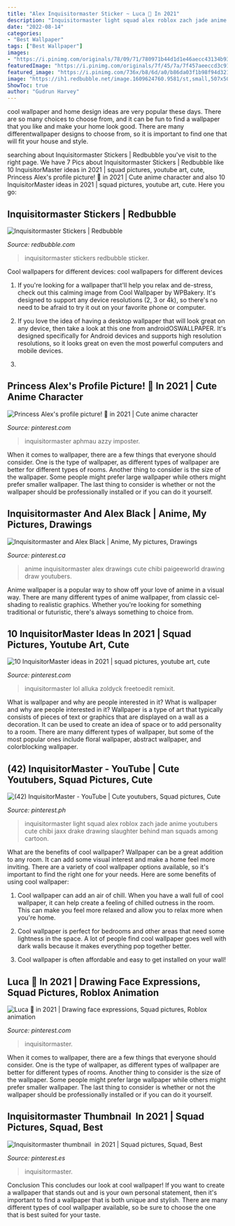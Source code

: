 ```yaml
---
title: "Alex Inquisitormaster Sticker ~ Luca 🤍 In 2021"
description: "Inquisitormaster light squad alex roblox zach jade anime youtubers cute chibi jaxx drake drawing slaughter behind man squads among cartoon"
date: "2022-08-14"
categories:
- "Best Wallpaper"
tags: ["Best Wallpaper"]
images:
- "https://i.pinimg.com/originals/78/09/71/780971b44d1d1e46aecc43134b9305b8.jpg"
featuredImage: "https://i.pinimg.com/originals/7f/45/7a/7f457aeeccd3c918db65d8e3ef570d35.png"
featured_image: "https://i.pinimg.com/736x/b8/6d/a0/b86da03f1b98f94d321da3a524330fa8.jpg"
image: "https://ih1.redbubble.net/image.1609624760.9581/st,small,507x507-pad,600x600,f8f8f8.jpg"
ShowToc: true
author: "Gudrun Harvey"
---
```



cool wallpaper and home design ideas are very popular these days. There are so many choices to choose from, and it can be fun to find a wallpaper that you like and make your home look good. There are many differentwallpaper designs to choose from, so it is important to find one that will fit your house and style.

	

		
searching about Inquisitormaster Stickers | Redbubble you've visit to the right page. We have 7 Pics about Inquisitormaster Stickers | Redbubble like 10 InquisitorMaster ideas in 2021 | squad pictures, youtube art, cute, Princess Alex&#039;s profile picture! 🖤 in 2021 | Cute anime character and also 10 InquisitorMaster ideas in 2021 | squad pictures, youtube art, cute. Here you go:
		
    
## Inquisitormaster Stickers | Redbubble

<img loading=lazy src="https://ih1.redbubble.net/image.1609624760.9581/st,small,507x507-pad,600x600,f8f8f8.jpg" onerror="this.onerror=null;this.src='https://tse2.mm.bing.net/th?id=OIP.6OQN7OUQJJr1ggIe94m5CAHaHa&amp;pid=15.1';" alt="Inquisitormaster Stickers | Redbubble">

_Source: redbubble.com_

>inquisitormaster stickers redbubble sticker. 

	

Cool wallpapers for different devices:
cool wallpapers for different devices 

1. If you're looking for a wallpaper that'll help you relax and de-stress, check out this calming image from Cool Wallpaper by WPBakery. It's designed to support any device resolutions (2, 3 or 4k), so there's no need to be afraid to try it out on your favorite phone or computer.

2. If you love the idea of having a desktop wallpaper that will look great on any device, then take a look at this one from androidOSWALLPAPER. It's designed specifically for Android devices and supports high resolution resolutions, so it looks great on even the most powerful computers and mobile devices.

3.

    
## Princess Alex&#039;s Profile Picture! 🖤 In 2021 | Cute Anime Character

<img loading=lazy src="https://i.pinimg.com/736x/79/87/45/798745964976cd71aed5fc5630795629.jpg" onerror="this.onerror=null;this.src='https://tse1.mm.bing.net/th?id=OIP.qBrLEypMOqOMVaubgq454gHaHa&amp;pid=15.1';" alt="Princess Alex&#039;s profile picture! 🖤 in 2021 | Cute anime character">

_Source: pinterest.com_

>inquisitormaster aphmau azzy imposter. 

	

When it comes to wallpaper, there are a few things that everyone should consider. One is the type of wallpaper, as different types of wallpaper are better for different types of rooms. Another thing to consider is the size of the wallpaper. Some people might prefer large wallpaper while others might prefer smaller wallpaper. The last thing to consider is whether or not the wallpaper should be professionally installed or if you can do it yourself.

    
## Inquisitormaster And Alex Black | Anime, My Pictures, Drawings

<img loading=lazy src="https://i.pinimg.com/originals/78/09/71/780971b44d1d1e46aecc43134b9305b8.jpg" onerror="this.onerror=null;this.src='https://tse1.mm.bing.net/th?id=OIP.r3KHCqv19XzKuh7bqjYDoQAAAA&amp;pid=15.1';" alt="Inquisitormaster and Alex Black | Anime, My pictures, Drawings">

_Source: pinterest.ca_

>anime inquisitormaster alex drawings cute chibi paigeeworld drawing draw youtubers. 

	

Anime wallpaper is a popular way to show off your love of anime in a visual way. There are many different types of anime wallpaper, from classic cel-shading to realistic graphics. Whether you're looking for something traditional or futuristic, there's always something to choice from.

    
## 10 InquisitorMaster Ideas In 2021 | Squad Pictures, Youtube Art, Cute

<img loading=lazy src="https://i.pinimg.com/474x/29/c5/53/29c553b4ddeb5271e932c55153ff235a.jpg" onerror="this.onerror=null;this.src='https://tse1.mm.bing.net/th?id=OIP.aMp5jcJ7BqtdrngFX1BstgAAAA&amp;pid=15.1';" alt="10 InquisitorMaster ideas in 2021 | squad pictures, youtube art, cute">

_Source: pinterest.com_

>inquisitormaster lol alluka zoldyck freetoedit remixit. 

	

What is wallpaper and why are people interested in it?
What is wallpaper and why are people interested in it?
Wallpaper is a type of art that typically consists of pieces of text or graphics that are displayed on a wall as a decoration. It can be used to create an idea of space or to add personality to a room. There are many different types of wallpaper, but some of the most popular ones include floral wallpaper, abstract wallpaper, and colorblocking wallpaper.

    
## (42) InquisitorMaster - YouTube | Cute Youtubers, Squad Pictures, Cute

<img loading=lazy src="https://i.pinimg.com/originals/7f/45/7a/7f457aeeccd3c918db65d8e3ef570d35.png" onerror="this.onerror=null;this.src='https://tse1.mm.bing.net/th?id=OIP.Esb8LDwBw6EM4fQ_ehCldgHaEK&amp;pid=15.1';" alt="(42) InquisitorMaster - YouTube | Cute youtubers, Squad pictures, Cute">

_Source: pinterest.ph_

>inquisitormaster light squad alex roblox zach jade anime youtubers cute chibi jaxx drake drawing slaughter behind man squads among cartoon. 

	

What are the benefits of cool wallpaper?
Wallpaper can be a great addition to any room. It can add some visual interest and make a home feel more inviting. There are a variety of cool wallpaper options available, so it's important to find the right one for your needs. Here are some benefits of using cool wallpaper: 
1. Cool wallpaper can add an air of chill. When you have a wall full of cool wallpaper, it can help create a feeling of chilled outness in the room. This can make you feel more relaxed and allow you to relax more when you're home. 

2. Cool wallpaper is perfect for bedrooms and other areas that need some lightness in the space. A lot of people find cool wallpaper goes well with dark walls because it makes everything pop together better. 

3. Cool wallpaper is often affordable and easy to get installed on your wall!

    
## Luca 🤍 In 2021 | Drawing Face Expressions, Squad Pictures, Roblox Animation

<img loading=lazy src="https://i.pinimg.com/736x/b8/6d/a0/b86da03f1b98f94d321da3a524330fa8.jpg" onerror="this.onerror=null;this.src='https://tse4.mm.bing.net/th?id=OIP.SL4xBqLJxVaIuHfTmD2g9gHaHa&amp;pid=15.1';" alt="Luca 🤍 in 2021 | Drawing face expressions, Squad pictures, Roblox animation">

_Source: pinterest.com_

>inquisitormaster. 

	

When it comes to wallpaper, there are a few things that everyone should consider. One is the type of wallpaper, as different types of wallpaper are better for different types of rooms. Another thing to consider is the size of the wallpaper. Some people might prefer large wallpaper while others might prefer smaller wallpaper. The last thing to consider is whether or not the wallpaper should be professionally installed or if you can do it yourself.

    
## Inquisitormaster Thumbnail ︎ In 2021 | Squad Pictures, Squad, Best

<img loading=lazy src="https://i.pinimg.com/originals/8a/61/f9/8a61f9a7b4030b56efba9d7304423f8d.jpg" onerror="this.onerror=null;this.src='https://tse3.mm.bing.net/th?id=OIP.59WckNZsDC6sj7185CXWYgHaEI&amp;pid=15.1';" alt="Inquisitormaster thumbnail ︎ in 2021 | Squad pictures, Squad, Best">

_Source: pinterest.es_

>inquisitormaster. 

	

Conclusion
This concludes our look at cool wallpaper! If you want to create a wallpaper that stands out and is your own personal statement, then it's important to find a wallpaper that is both unique and stylish. There are many different types of cool wallpaper available, so be sure to choose the one that is best suited for your taste.

